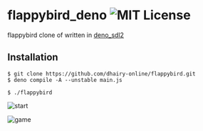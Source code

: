 # flappybird_deno ![MIT License](https://img.shields.io/apm/l/atomic-design-ui.svg?)

flappybird clone of written in
[deno_sdl2](https://github.com/littledivy/deno_sdl2)

## Installation

```shell
$ git clone https://github.com/dhairy-online/flappybird.git
$ deno compile -A --unstable main.js

$ ./flappybird
```

![start](https://user-images.githubusercontent.com/34997667/130604009-d7325faf-cf43-47b8-b0c2-7376f2ab8eb3.png)

![game](https://user-images.githubusercontent.com/34997667/130607428-ca8b52e6-3af8-4705-ad37-a6fb85e56906.png)
